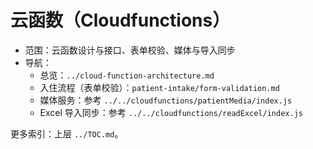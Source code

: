 # 云函数（Cloudfunctions）

- 范围：云函数设计与接口、表单校验、媒体与导入同步
- 导航：
  - 总览：`../cloud-function-architecture.md`
  - 入住流程（表单校验）：`patient-intake/form-validation.md`
  - 媒体服务：参考 `../../cloudfunctions/patientMedia/index.js`
  - Excel 导入同步：参考 `../../cloudfunctions/readExcel/index.js`

更多索引：上层 `../TOC.md`。

